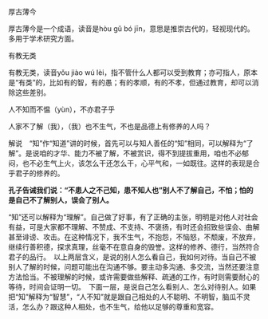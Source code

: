 
厚古薄今

厚古薄今是一个成语，读音是hòu gǔ bó jīn，意思是推崇古代的，轻视现代的。多用于学术研究方面。

有教无类

有教无类，读音yǒu jiào wú lèi，指不管什么人都可以受到教育；亦可指人，原本是“有类”的，比如有的智，有的愚；有的孝顺，有的不孝，但通过教育，却可以消除这些差别。

人不知而不愠（yùn），不亦君子乎

人家不了解（我），（我）也不生气，不也是品德上有修养的人吗？

解说　“知”作“知道”讲的时候，首先可以与知人善任的“知”相同，可以解释为“了解”。是说咱的才华、能力不被了解，不被赏识，得不到提拔重用，咱也不必郁闷，也不必生气上火，该怎么干还怎么干，心平气和，一如既往。这样的表现是合乎君子的修养的。

**孔子告诫我们说：“不患人之不己知，患不知人也”别人不了解自己，不怕；怕的是自己不了解别人，误会了别人。**　


“知”还可以解释为“理解”。自己做了好事，有了正确的主张，明明是对他人对社会有益，可是大家都不理解、不赞成、不支持、不褒扬，有时还会招致些误会、曲解甚至诽谤、攻击。在这种情况下，我不生气，不抱怨，不恼怒，不颓废，不放弃，继续行善积德，探求真理，丝毫不在意自身的毁誉。这样的修养、德行，当然符合君子的品行。　以上两层含义，是说的别人怎么看自己，我如何对待。当自己不被别人了解的时候，问题可能出在沟通不够。要主动多沟通、多交流，当然还要注意方法恰当。不被理解的时候，或许需要做些解释、疏通的工作，有时则需要耐心的等待，时间会证明一切。　下面一层，是说自己怎么看别人、怎么对待别人。如果把“知”解释为“智慧”，“人不知”就是跟自己相处的人不聪明、不明智，脑瓜不灵活，怎么办？跟这种人相处，也不生气，给他以足够的尊重和宽容。